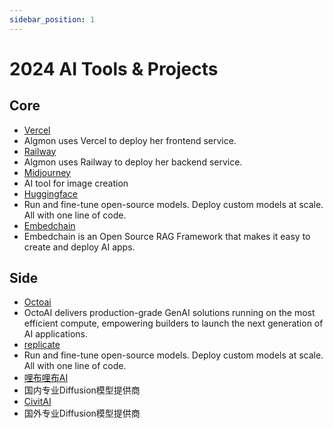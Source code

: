 ```yaml
---
sidebar_position: 1
---
```


# 2024 AI Tools & Projects
## Core
* [Vercel](https://vercel.com)
* Algmon uses Vercel to deploy her frontend service.
* [Railway](https://railway.com)
* Algmon uses Railway to deploy her backend service.
* [Midjourney](https://midjourney.com/)
* AI tool for image creation
* [Huggingface](https://huggingface.co/)
* Run and fine-tune open-source models. Deploy custom models at scale. All with one line of code.
* [Embedchain](https://github.com/weijiang2023/embedchain)
* Embedchain is an Open Source RAG Framework that makes it easy to create and deploy AI apps.

## Side
* [Octoai](https://octoai.cloud)
* OctoAI delivers production-grade GenAI solutions running on the most efficient compute, empowering builders to launch the next generation of AI applications.
* [replicate](https://replicate.com)
* Run and fine-tune open-source models. Deploy custom models at scale. All with one line of code.
* [哩布哩布AI](https://www.liblib.art/)
* 国内专业Diffusion模型提供商
* [CivitAI](https://civitai.com/)
* 国外专业Diffusion模型提供商